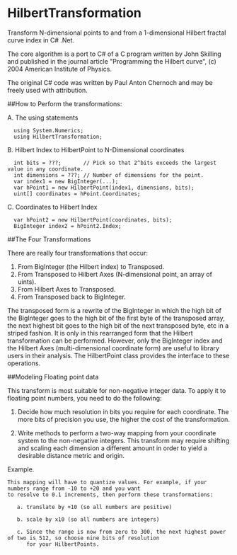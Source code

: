 # HilbertTransformation
Transform N-dimensional points to and from a 1-dimensional Hilbert fractal curve index in C# .Net.

The core algorithm is a port to C# of a C program written by John Skilling and published in
the journal article "Programming the Hilbert curve", (c) 2004 American Institute of Physics.

The original C# code was written by Paul Anton Chernoch and may be freely used with attribution.

##How to Perform the transformations:
 
  A. The using statements
  
      using System.Numerics;
      using HilbertTransformation;
 
  B. Hilbert Index to HilbertPoint to N-Dimensional coordinates
   
      int bits = ???;       // Pick so that 2^bits exceeds the largest value in any coordinate.
      int dimensions = ???; // Number of dimensions for the point.
      var index1 = new BigInteger(...);
      var hPoint1 = new HilbertPoint(index1, dimensions, bits);
      uint[] coordinates = hPoint.Coordinates;
	 
  C. Coordinates to Hilbert Index
	 
      var hPoint2 = new HilbertPoint(coordinates, bits);
      BigInteger index2 = hPoint2.Index;

##The Four Transformations

 There are really four transformations that occur:

 1. From BigInteger (the Hilbert index) to Transposed.
 2. From Transposed to Hilbert Axes (N-dimensional point, an array of uints).
 3. From Hilbert Axes to Transposed.
 4. From Transposed back to BigInteger.

 The transposed form is a rewrite of the BigInteger in which the high bit of the BigInteger goes to the 
 high bit of the first byte of the transposed array, the next highest bit goes to the high bit of the next transposed byte, 
 etc in a striped fashion. It is only in this rearranged form that the Hilbert transformation can be performed.
 However, only the BigInteger index and the Hilbert Axes (multi-dimensional coordinate form) are useful to library users 
 in their analysis. The HilbertPoint class provides the interface to these operations.

##Modeling Floating point data

 This transform is most suitable for non-negative integer data. To apply it to floating point numbers, you need to do the following:

 1. Decide how much resolution in bits you require for each coordinate. 
    The more bits of precision you use, the higher the cost of the transformation.

 2. Write methods to perform a two-way mapping from your coordinate system to the non-negative integers.
    This transform may require shifting and scaling each dimension a different amount in order to yield a desirable
    distance metric and origin. 

 Example.

    This mapping will have to quantize values. For example, if your numbers range from -10 to +20 and you want 
    to resolve to 0.1 increments, then perform these transformations:

       a. translate by +10 (so all numbers are positive)

       b. scale by x10 (so all numbers are integers)

       c. Since the range is now from zero to 300, the next highest power of two is 512, so choose nine bits of resolution 
          for your HilbertPoints.

 
